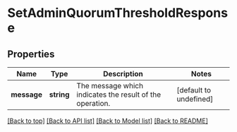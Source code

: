# SetAdminQuorumThresholdResponse

## Properties

|Name | Type | Description | Notes|
|------------ | ------------- | ------------- | -------------|
|**message** | **string** | The message which indicates the result of the operation. | [default to undefined]|




[[Back to top]](#) [[Back to API list]](../../README.md#documentation-for-api-endpoints) [[Back to Model list]](../../README.md#documentation-for-models) [[Back to README]](../../README.md)
